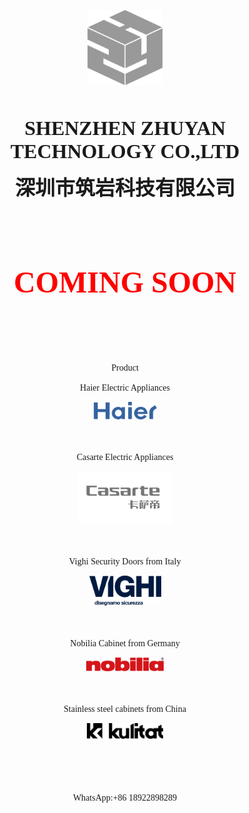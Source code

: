 <head>
   <meta charset="UTF-8">
</head>
<p align="center">
<img border="0" src="README_files/2025LOGO.png" width="120" height="120"></p><p align="center">　</p>
<p align="center"><b><font size="6" face="BIZ UDPGothic">SHENZHEN ZHUYAN TECHNOLOGY CO.,LTD</font></b></p>
<p align="center"><b><font size="6" face="黑体">深圳市筑岩科技有限公司</font></b></p>
<p align="center">　</p>
<p align="center"><font size="7" face="BIZ UDPGothic"><br>
<b><font color="#FF0000">COMING SOON</font></b></font></p>
<p align="center">　</p>
<p align="center">　</p>
<p align="center"><font face="BIZ UDPGothic"><br>
Product</font></p>
<p align="center"><font face="BIZ UDPGothic">Haier Electric Appliances</font></p>
<p align="center">
<img border="0" src="README_files/haier.png" width="101" height="28"></p><p align="center">　</p>
<p align="center"><font face="BIZ UDPGothic">Casarte Electric Appliances</font></p>
<p align="center">
<img border="0" src="README_files/csd.png" width="150" height="84"></p><p align="center">　</p>
<p align="center"><font face="BIZ UDPGothic">Vighi Security Doors from Italy</font></p>
<p align="center">
<img border="0" src="README_files/Vighi.png" width="115" height="48"></p><p align="center">　</p>
<p align="center"><font face="BIZ UDPGothic">Nobilia Cabinet from Germany</font></p>
<p align="center">
<img border="0" src="README_files/Nobilia_Logo.png" width="124" height="22"></p><p align="center">　</p>
<p align="center"><font face="BIZ UDPGothic">Stainless steel cabinets from China</font></p>
<p align="center">
<img border="0" src="README_files/Kulitat_logo.png" width="122" height="25"></p><p align="center">　</p>
<p align="center">　</p>
<p align="center"><font face="BIZ UDPGothic">WhatsApp:+86 18922898289</font></p>

